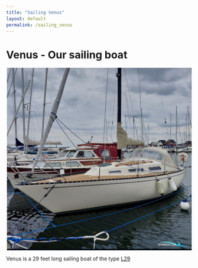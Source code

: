 ```yaml
---
title: "Sailing Venus"
layout: default
permalink: /sailing_venus
---
```


# Venus - Our sailing boat

<p align="center"><img align="center" src="/assets/pics/venus.jpeg" width="500"></p>

Venus is a 29 feet long sailing boat of the type [L29](https://sailboatdata.com/sailboat/l-29/)
